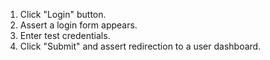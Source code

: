 1. Click "Login" button.
2. Assert a login form appears.
3. Enter test credentials.
4. Click "Submit" and assert redirection to a user dashboard.